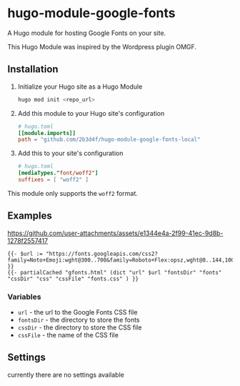 # hugo-module-google-fonts

A Hugo module for hosting Google Fonts on your site.

This Hugo Module was inspired by the Wordpress plugin OMGF.

## Installation

1. Initialize your Hugo site as a Hugo Module

   ```bash
   hugo mod init <repo_url>
   ```

2. Add this module to your Hugo site's configuration

    ```toml
    # hugo.toml
    [[module.imports]]
    path = "github.com/2b3d4f/hugo-module-google-fonts-local"
    ```

3. Add this to your site's configuration

    ```toml
    # hugo.toml
    [mediaTypes."font/woff2"]
    suffixes = [ "woff2" ]
    ```

This module only supports the `woff2` format.

## Examples

https://github.com/user-attachments/assets/e1344e4a-2f99-41ec-9d8b-1278f2557417

```gotmpl
{{- $url := "https://fonts.googleapis.com/css2?family=Noto+Emoji:wght@300..700&family=Roboto+Flex:opsz,wght@8..144,100..1000&display=swap" }}
{{- partialCached "gfonts.html" (dict "url" $url "fontsDir" "fonts" "cssDir" "css" "cssFile" "fonts.css" ) }}
```

### Variables

- `url` - the url to the Google Fonts CSS file
- `fontsDir` - the directory to store the fonts
- `cssDir` - the directory to store the CSS file
- `cssFile` - the name of the CSS file

## Settings

currently there are no settings available
